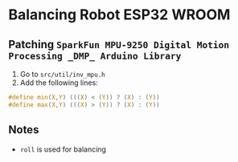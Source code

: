 # Balancing Robot ESP32 WROOM

## Patching `SparkFun MPU-9250 Digital Motion Processing _DMP_ Arduino Library`

1. Go to `src/util/inv_mpu.h`
2. Add the following lines:
```C
#define min(X,Y) (((X) < (Y)) ? (X) : (Y))
#define max(X,Y) (((X) > (Y)) ? (X) : (Y))
```

## Notes

- `roll` is used for balancing